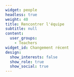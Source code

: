 ```yaml
---
widget: people
headless: true
weight: 40
title: Rencontrer l'équipe
subtitle: null
content:
  user_groups:
    - Teachers
widget_id: Changement récent
design:
  show_interests: false
  show_role: true
  show_social: true
---
```

